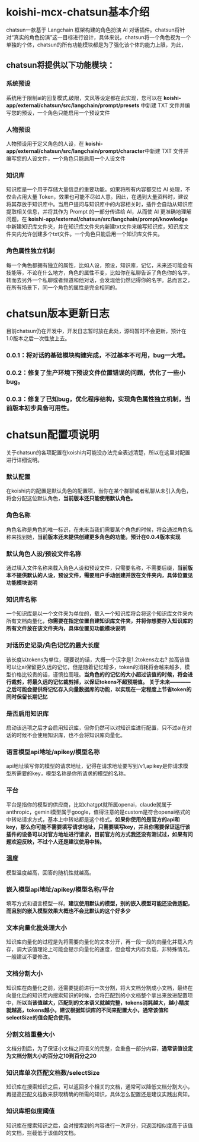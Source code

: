# koishi-mcx-chatsun基本介绍

chatsun一款基于 Langchain 框架构建的角色扮演 AI 对话插件。chatsun将针对“真实的角色扮演”这一目标进行设计，具体来说，chatsun将一个角色视为一个单独的个体，chatsun的所有功能模块都是为了强化该个体的能力上限，为此，

## chatsun将提供以下功能模块：

### 系统预设
系统用于限制ai的回复模式,破限，文风等设定都在此实现，您可以在 **koishi-app/external/chatsun/src/langchain/prompt/presets** 中新建 TXT 文件并编写您的预设，一个角色只能启用一个预设文件

### 人物预设
人物预设用于定义角色的人设，在 **koishi-app/external/chatsun/src/langchain/prompt/character**中新建 TXT 文件并编写您的人设文件，一个角色只能启用一个人设文件

### 知识库
知识库是一个用于存储大量信息的重要功能。如果将所有内容都交给 AI 处理，不仅会占用大量 Token，效果也可能不尽如人意。因此，在遇到大量资料时，建议将其存放于知识库中。当用户提问与知识库中的内容相关时，插件会自动从知识库提取相关信息，并将其作为 Prompt 的一部分传递给 AI，从而使 AI 更准确地理解问题，在 **koishi-app/external/chatsun/src/langchain/prompt/knowledge** 中新建知识库文件夹，并在知识库文件夹内新建txt文件来编写知识库，知识库文件夹内允许创建多个txt文件。一个角色只能启用一个知识库文件夹。

### 角色属性独立机制
每一个角色都拥有独立的属性，比如人设，预设，知识库，记忆，未来还可能会有技能等，不论在什么地方，角色的属性不变，比如你在私聊告诉了角色你的名字，转而去另外一个私聊或者频道和他对话，会发现他仍然记得你的名字。总而言之，在所有场景下，同一个角色的属性是完全相同的。



# chatsun版本更新日志
目前chatsun仍在开发中，开发日志暂时放在此处，源码暂时不会更新，预计在1.0版本之后一次性放上去。

### 0.0.1：将对话的基础模块构建完成，不过基本不可用，bug一大堆。
### 0.0.2：修复了生产环境下预设文件位置错误的问题，优化了一些小bug。
### 0.0.3：修复了已知bug，优化程序结构，实现角色属性独立机制，当前版本初步具备可用性。


# chatsun配置项说明
关于chatsun的各项配置在koishi内可能没办法完全表述清楚，所以在这里对配置进行详细说明。

### 默认配置
在koishi内的配置是默认角色的配置项，当你在某个群聊或者私聊从未引入角色，将会分配这位默认角色，**当前版本还只能使用默认角色。**

### 角色名称
角色名称是角色的唯一标识，在未来当我们需要某个角色的时候，将会通过角色名称来找到她，**当前版本还未提供创建更多角色的功能，预计在0.0.4版本实现**

### 默认角色人设/预设文件名称
通过填入文件名称来载入角色人设和预设文件，只需要名称，不需要后缀，**当前版本不提供默认的人设，预设文件，需要用户手动创建并放在文件夹内，具体位置见功能模块说明**

### 知识库名称
一个知识库是以一个文件夹为单位的，载入一个知识库将会将这个知识库文件夹内所有文档向量化，**你需要在指定位置自建知识库文件夹，并将你想要存入知识库的所有文件放在该文件夹内，具体位置见功能模块说明**

### 对话历史记录/角色记忆的最大长度
该长度以tokens为单位，硬要说的话，大概一个汉字是1.2tokens左右? 拉高该值可以让ai保留更久远的记忆，但是随着记忆增多，token的消耗将会越来越多，模型价格比较贵的话，谨慎拉高哦。**当角色的的记忆的大小超过该值的时候，将会进行裁剪，将最久远的记忆裁剪掉，以保证tokens不超预期值。** **关于未来————之后可能会提供将记忆存入向量数据库的功能，以实现在一定程度上节省token的同时保留长期记忆**

### 是否启用知识库
启动该选项之后才会启用知识库，但你仍然可以对知识库进行配置，只不过ai在对话的时候不会使用知识库，也不会将知识库向量化。

### 语言模型api地址/apikey/模型名称
api地址填写你的模型的请求地址，记得在请求地址要写到/v1,apikey是你请求模型所需要的key，模型名称是你所请求的模型的名称。

### 平台
平台是指你的模型的供应商，比如chatgpt就所属openai，claude就属于anthropic，gemini模型属于google，值得注意的是custom是符合openai格式的中转站请求方式，基本上中转站都是这个格式。**如果你使用的是官方的api和key，那么你可能不需要填写请求地址，只需要填写key，并且你需要保证运行该插件的设备可以对官方地址进行请求，目前官方的方式我还没有测试过，如果有问题欢迎反映，不过个人还是建议使用中转。**

### 温度
模型温度越高，回答的随机性就越高。

### 嵌入模型api地址/apikey/模型名称/平台
填写方式和语言模型一样。**建议使用默认的模型，别的嵌入模型可能还没做适配，而且别的嵌入模型效果大概也不会比默认的这个好多少**

### 文本向量化批处理大小
知识库向量化的过程是先将需要向量化的文本分开，再一段一段的向量化并载入内存，调大该值理论上可能会提示向量化的速度，但会增大内存负载，非特殊情况，一般建议不要修改。

### 文档分割大小
知识库在向量化之前，还需要提前进行一次分割，将大文档分割成小文档，最终在向量化后的知识库内搜索知识的时候，会将匹配到的小文档整个拿出来放进配置项中，所**以当该值越大，匹配到的文本语义就越完整，tokens消耗越大，越小精度就越高，tokens越小，建议根据知识库的不同来配置大小，通常该值和selectSize的值会配合使用。**

### 分割文档重叠大小
文档分割后，为了保证小文档之间语义的完整，会重叠一部分内容，**通常该值设定为文档分割大小的百分之10到百分之20**

### 知识库单次匹配文档数/selectSize
知识库在搜索知识之后，可以返回多个相关的文档，通常可以降低文档分割大小，再提高匹配文档数来获取精确的所需的知识，具体怎么配置还是建议实践出真知。

### 知识库相似度阈值
知识库在搜索知识之后，会对搜索到的内容进行一次评分，只返回相似度高于该值的文档，拦截低于该值的文档。

